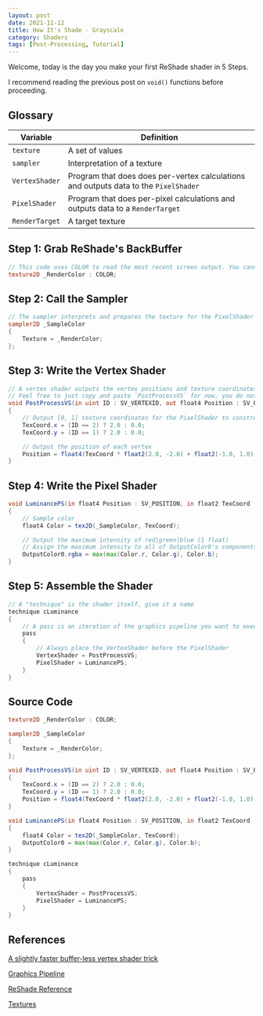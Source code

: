```yaml
---
layout: post
date: 2021-11-12
title: How It's Shade - Grayscale
category: Shaders
tags: [Post-Processing, Tutorial]
---
```


Welcome, today is the day you make your first ReShade shader in 5 Steps.

I recommend reading the previous post on `void()` functions before proceeding.

## Glossary

Variable | Definition
-------- | ----------
`texture` | A set of values
`sampler` | Interpretation of a texture
`VertexShader` | Program that does does per-vertex calculations and outputs data to the `PixelShader`
`PixelShader` | Program that does per-pixel calculations and outputs data to a `RenderTarget`
`RenderTarget` | A target texture

## Step 1: Grab ReShade's BackBuffer

```glsl
// This code uses COLOR to read the most recent screen output. You cannot write to COLOR because ReShade does that for us
texture2D _RenderColor : COLOR;
```

## Step 2: Call the Sampler

```glsl
// The sampler interprets and prepares the texture for the PixelShader to read
sampler2D _SampleColor
{
    Texture = _RenderColor;
};
```

## Step 3: Write the Vertex Shader

```glsl
// A vertex shader outputs the vertex positions and texture coordinates the `PixelShader` requires.
// Feel free to just copy and paste `PostProcessVS` for now, you do not need to completely understand this right now
void PostProcessVS(in uint ID : SV_VERTEXID, out float4 Position : SV_POSITION, out float2 TexCoord : TEXCOORD0)
{
    // Output [0, 1] texture coordinates for the PixelShader to construct
    TexCoord.x = (ID == 2) ? 2.0 : 0.0;
    TexCoord.y = (ID == 1) ? 2.0 : 0.0;

    // Output the position of each vertex
    Position = float4(TexCoord * float2(2.0, -2.0) + float2(-1.0, 1.0), 0.0, 1.0);
}
```

## Step 4: Write the Pixel Shader

```glsl
void LuminancePS(in float4 Position : SV_POSITION, in float2 TexCoord : TEXCOORD0, out float4 OutputColor0 : SV_TARGET0)
{
    // Sample color
    float4 Color = tex2D(_SampleColor, TexCoord);

    // Output the maximum intensity of red|green|blue (1 float)
    // Assign the maximum intensity to all of OutputColor0's components
    OutputColor0.rgba = max(max(Color.r, Color.g), Color.b);
}
```

## Step 5: Assemble the Shader

```glsl
// A "technique" is the shader itself, give it a name
technique cLuminance
{
    // A pass is an iteration of the graphics pipeline you want to execute
    pass
    {
        // Always place the VertexShader before the PixelShader
        VertexShader = PostProcessVS;
        PixelShader = LuminancePS;
    }
}
```

## Source Code

```glsl
texture2D _RenderColor : COLOR;

sampler2D _SampleColor
{
    Texture = _RenderColor;
};

void PostProcessVS(in uint ID : SV_VERTEXID, out float4 Position : SV_POSITION, out float2 TexCoord : TEXCOORD0)
{
    TexCoord.x = (ID == 2) ? 2.0 : 0.0;
    TexCoord.y = (ID == 1) ? 2.0 : 0.0;
    Position = float4(TexCoord * float2(2.0, -2.0) + float2(-1.0, 1.0), 0.0, 1.0);
}

void LuminancePS(in float4 Position : SV_POSITION, in float2 TexCoord : TEXCOORD0, out float4 OutputColor0 : SV_TARGET0)
{
    float4 Color = tex2D(_SampleColor, TexCoord);
    OutputColor0 = max(max(Color.r, Color.g), Color.b);
}

technique cLuminance
{
    pass
    {
        VertexShader = PostProcessVS;
        PixelShader = LuminancePS;
    }
}
```

## References

[A slightly faster buffer-less vertex shader trick](https://www.reddit.com/r/gamedev/comments/2j17wk/a_slightly_faster_bufferless_vertex_shader_trick/)

[Graphics Pipeline](https://docs.microsoft.com/en-us/windows/win32/direct3d11/overviews-direct3d-11-graphics-pipeline)

[ReShade Reference](https://github.com/crosire/reshade-shaders/blob/slim/REFERENCE.md)

[Textures](https://docs.microsoft.com/en-us/windows/win32/direct3d11/overviews-direct3d-11-resources-textures#related-topics)
